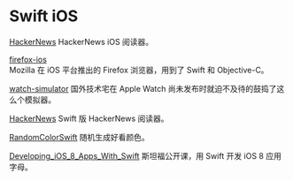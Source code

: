 Swift iOS
=========

[HackerNews](https://github.com/Ju2ender/HackerNews)
HackerNews iOS 阅读器。

[firefox-ios](https://github.com/Ju2ender/firefox-ios)    
Mozilla 在 iOS 平台推出的 Firefox 浏览器，用到了 Swift 和 Objective-C。

[watch-simulator](https://github.com/Ju2ender/watch-simulator)
国外技术宅在 Apple Watch 尚未发布时就迫不及待的鼓捣了这么个模拟器。

[HackerNews](https://github.com/Ju2ender/HackerNews)
Swift 版 HackerNews 阅读器。

[RandomColorSwift](https://github.com/Ju2ender/RandomColorSwift)
随机生成好看颜色。

[Developing_iOS_8_Apps_With_Swift](https://github.com/Ju2ender/Developing_iOS_8_Apps_With_Swift)
斯坦福公开课，用 Swift 开发 iOS 8 应用字母。
